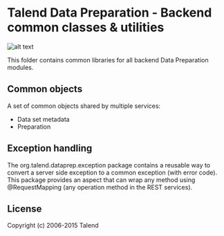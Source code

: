 # Talend Data Preparation - Backend common classes & utilities
![alt text](https://www.talend.com/wp-content/uploads/2016/07/talend-logo.png "Talend")

This folder contains common libraries for all backend Data Preparation modules.

## Common objects
A set of common objects shared by multiple services:
* Data set metadata
* Preparation

## Exception handling

The org.talend.dataprep.exception package contains a reusable way to convert a server side exception to a common exception (with error code).
This package provides an aspect that can wrap any method using @RequestMapping (any operation method in the REST services).

## License

Copyright (c) 2006-2015 Talend
